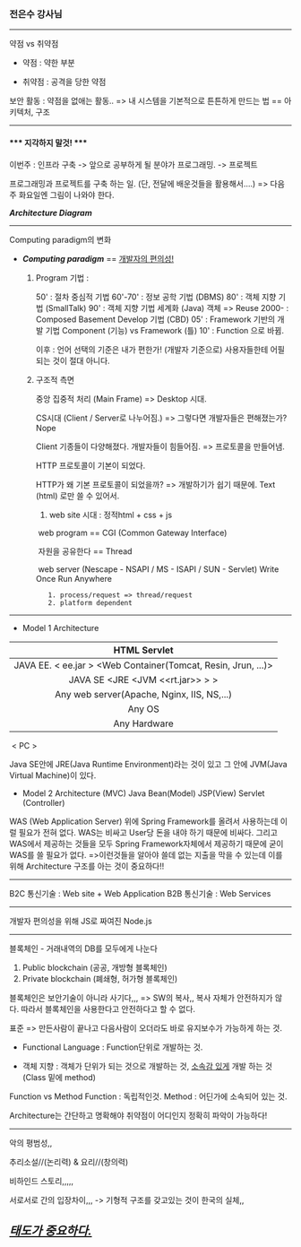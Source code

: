 ### 전은수 강사님

---

약점 vs 취약점

- 약점 : 약한 부분

- 취약점 : 공격을 당한 약점

보안 활동 : 약점을 없애는 활동.. => 내 시스템을 기본적으로 튼튼하게 만드는 법 == 아키텍처, 구조

---

#### *** 지각하지 말것! ***

이번주 : 인프라 구축 -> 앞으로 공부하게 될 분야가 프로그래밍. -> 프로젝트

프로그래밍과 프로젝트를 구축 하는 일. (단, 전달에 배운것들을 활용해서….) => 다음주 화요일엔 그림이 나와야 한다. 

***Architecture Diagram***

---

Computing paradigm의 변화

- ***Computing paradigm*** == <u>개발자의 편의성!</u>

  1. Program 기법 : 

     50' : 절차 중심적 기법
     60'-70' : 정보 공학 기법 (DBMS)
     80' : 객체 지향 기법 (SmallTalk) 
     90' : 객체 지향 기법 세계화 (Java)											객체 => Reuse
     2000- : Composed Basement Develop 기법 (CBD)
     05' : Framework 기반의 개발 기법										Component (기능) vs Framework (틀)
     10' : Function 으로 바뀜.

     이후 : 언어 선택의 기준은 내가 편한가! (개발자 기준으로) 사용자들한테 어필되는 것이 절대 아니다.

     

  2. 구조적 측면

     중앙 집중적 처리 (Main Frame)	=> 	Desktop 시대.

     CS시대 (Client / Server로 나누어짐.) => 그렇다면 개발자들은 편해졌는가? Nope

     Client 기종들이 다양해졌다. 개발자들이 힘들어짐. => 프로토콜을 만들어냄.

     HTTP 프로토콜이 기본이 되었다.

     HTTP가 왜 기본 프로토콜이 되었을까?		=>		개발하기가 쉽기 때문에. Text (html) 로만 쓸 수 있어서.

     

     1) web site 시대 : 정적html + css + js

     ​	web program == CGI (Common Gateway Interface)

     ​	자원을 공유한다 == Thread

     ​	web server (Nescape - NSAPI / MS - ISAPI / SUN - Servlet)     Write Once Run Anywhere

       		1. process/request => thread/request
       		2. platform dependent 

----

- Model 1 Architecture

|                     HTML        Servlet                      |
| :----------------------------------------------------------: |
| JAVA EE.   < ee.jar >    <Web Container(Tomcat, Resin, Jrun, ...)> |
|      JAVA SE    <JRE    <JVM    <<rt.jar>>      >     >      |
|          Any web server(Apache, Nginx, IIS, NS,...)          |
|                            Any OS                            |
|                         Any Hardware                         |

​																					<	PC    >

Java SE안에 JRE(Java Runtime Environment)라는 것이 있고 그 안에 JVM(Java Virtual Machine)이 있다.


- Model 2 Architecture (MVC)
  Java Bean(Model) JSP(View) Servlet (Controller)

WAS (Web Application Server) 위에 Spring Framework를 올려서 사용하는데 이럴 필요가 전혀 없다.
WAS는 비싸고 User당 돈을 내야 하기 때문에 비싸다. 그리고 WAS에서 제공하는 것들을 모두 Spring Framework자체에서 제공하기 때문에 굳이 WAS를 쓸 필요가 없다.
=>이런것들을 알아야 쓸데 없는 지출을 막을 수 있는데 이를 위해 Architecture 구조를 아는 것이 중요하다!!

---

B2C 통신기술 : Web site + Web Application
B2B 통신기술 : Web Services

---

개발자 편의성을 위해 JS로 짜여진 Node.js

---

블록체인 - 거래내역의 DB를 모두에게 나눈다 

1. Public blockchain (공공, 개방형 블록체인)
2. Private blockchain (폐쇄형, 허가형 블록체인)

블록체인은 보안기술이 아니라 사기다,,, => SW의 복사,, 복사 자체가 안전하지가 않다. 
따라서 블록체인을 사용한다고 안전하다고 할 수 없다.

표준 => 만든사람이 끝나고 다음사람이 오더라도 바로 유지보수가 가능하게 하는 것.

- Functional Language : Function단위로 개발하는 것. 

- 객체 지향 : 객체가 단위가 되는 것으로 개발하는 것, <u>소속감 있게</u> 개발 하는 것 (Class 밑에 method)

Function vs Method
Function : 독립적인것.
Method : 어딘가에 소속되어 있는 것.

Architecture는 간단하고 명확해야 취약점이 어디인지 정확히 파악이 가능하다!

---

악의 평범성,,

추리소설//(논리력) & 요리//(창의력) 

비하인드 스토리,,,,,

서로서로 간의 입장차이,,, -> 기형적 구조를 갖고있는 것이 한국의 실체,,

## *<u>태도가 중요하다.</u>*

